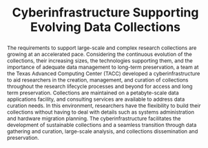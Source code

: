 ---
abstract: The requirements to support large-scale and complex research collections
  are growing at an accelerated pace. Considering the continuous evolution of the
  collections, their increasing sizes, the technologies supporting them, and the importance
  of adequate data management to long-term preservation, a team at the Texas Advanced
  Computing Center (TACC) developed a cyberinfrastructure to aid researchers in the
  creation, management, and curation of collections throughout the research lifecycle
  processes and beyond for access and long term preservation. Collections are maintained
  on a petabyte-scale data applications facility, and consulting services are available
  to address data curation needs. In this environment, researchers have the flexibility
  to build their collections without having to deal with details such as systems administration
  and hardware migration planning. The cyberinfrastructure facilitates the development
  of sustainable collections and a seamless transition through data gathering and
  curation, large-scale analysis, and collections dissemination and preservation.
creators:
- Esteva, Maria
- Walling, David
- Urban, Tomislav
- Jordan, Christopher
date: null
document_url: https://services.phaidra.univie.ac.at/api/object/o:294218/download
grand_parent: iPRES
institutions: []
keywords:
- singapore
- data management
- preservation
- storage architecture
- metadata
landing_page_url: https://phaidra.univie.ac.at/o:294218
language: eng
layout: publication
license: CC BY-SA 3.0 AT
notes_url: null
parent: iPRES 2011
publication_type: paper
size: 496606
slides_url: null
source_name: iPRES
title: Cyberinfrastructure Supporting Evolving Data Collections
year: 2011
---
